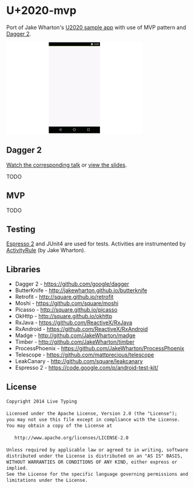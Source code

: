 U+2020-mvp
======

Port of Jake Wharton's [U2020 sample app][u2020] with use of MVP pattern and [Dagger 2][dagger2].

![Debug drawer](u2020-mvp.gif)

Dagger 2
-------
[Watch the corresponding talk][parleys] or [view the slides][slides].

TODO



MVP
-------
TODO



Testing
-------
[Espresso 2][espresso2] and JUnit4 are used for tests. Activities are instrumented by [ActivityRule][activityrule] (by Jake Wharton).



Libraries
-------
 * Dagger 2 - https://github.com/google/dagger
 * ButterKnife - http://jakewharton.github.io/butterknife
 * Retrofit - http://square.github.io/retrofit
 * Moshi - https://github.com/square/moshi
 * Picasso - http://square.github.io/picasso
 * OkHttp - http://square.github.io/okhttp
 * RxJava - https://github.com/ReactiveX/RxJava
 * RxAndroid - https://github.com/ReactiveX/RxAndroid
 * Madge - http://github.com/JakeWharton/madge
 * Timber - http://github.com/JakeWharton/timber
 * ProcessPhoenix - https://github.com/JakeWharton/ProcessPhoenix
 * Telescope - https://github.com/mattprecious/telescope
 * LeakCanary - http://github.com/square/leakcanary
 * Espresso 2 - https://code.google.com/p/android-test-kit/



License
-------

    Copyright 2014 Live Typing

    Licensed under the Apache License, Version 2.0 (the "License");
    you may not use this file except in compliance with the License.
    You may obtain a copy of the License at

       http://www.apache.org/licenses/LICENSE-2.0

    Unless required by applicable law or agreed to in writing, software
    distributed under the License is distributed on an "AS IS" BASIS,
    WITHOUT WARRANTIES OR CONDITIONS OF ANY KIND, either express or implied.
    See the License for the specific language governing permissions and
    limitations under the License.

[u2020]: https://github.com/JakeWharton/u2020
[dagger2]: https://github.com/google/dagger
[espresso2]: https://code.google.com/p/android-test-kit/wiki/EspressoSetupInstructions
[activityrule]: https://gist.github.com/JakeWharton/1c2f2cadab2ddd97f9fb

[parleys]: https://parleys.com/play/5471cdd1e4b065ebcfa1d557/
[slides]: https://speakerdeck.com/jakewharton/dependency-injection-with-dagger-2-devoxx-2014
